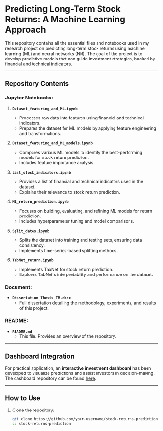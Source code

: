 # Predicting Long-Term Stock Returns: A Machine Learning Approach

This repository contains all the essential files and notebooks used in my research project on predicting long-term stock returns using machine learning (ML) and neural networks (NN). The goal of the project is to develop predictive models that can guide investment strategies, backed by financial and technical indicators.

---

## Repository Contents

### Jupyter Notebooks:
1. **`Dataset_featuring_and_ML.ipynb`**  
   - Processes raw data into features using financial and technical indicators.  
   - Prepares the dataset for ML models by applying feature engineering and transformations.

2. **`Dataset_featuring_and_ML_models.ipynb`**  
   - Compares various ML models to identify the best-performing models for stock return prediction.  
   - Includes feature importance analysis.

3. **`List_stock_indicators.ipynb`**  
   - Provides a list of financial and technical indicators used in the dataset.  
   - Explains their relevance to stock return prediction.

4. **`ML_return_prediction.ipynb`**  
   - Focuses on building, evaluating, and refining ML models for return prediction.  
   - Includes hyperparameter tuning and model comparisons.

5. **`Split_dates.ipynb`**  
   - Splits the dataset into training and testing sets, ensuring data consistency.  
   - Implements time-series-based splitting methods.

6. **`TabNet_return.ipynb`**  
   - Implements TabNet for stock return prediction.  
   - Explores TabNet's interpretability and performance on the dataset.

### Document:
- **`Dissertation_Thesis_TM.docx`**  
   - Full dissertation detailing the methodology, experiments, and results of this project.

### README:
- **`README.md`**  
   - This file. Provides an overview of the repository.

---

## Dashboard Integration

For practical application, an **interactive investment dashboard** has been developed to visualize predictions and assist investors in decision-making. The dashboard repository can be found [here](https://github.com/your-username/investment-dashboard).

---

## How to Use

1. Clone the repository:
   ```bash
   git clone https://github.com/your-username/stock-returns-prediction.git
   cd stock-returns-prediction
